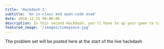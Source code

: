 ```yaml
---
title: 'Hackdash 2'
subtitle: 'An in-class and open-code exam'
date: 2018-12-31 00:00:00
description: In this second Hackdash, you'll have to up your game to tackle one of world's deadliest pathogens.
featured_image: '/images/timepiece.jpg'
---
```


The problem set will be posted here at the start of the live hackdash